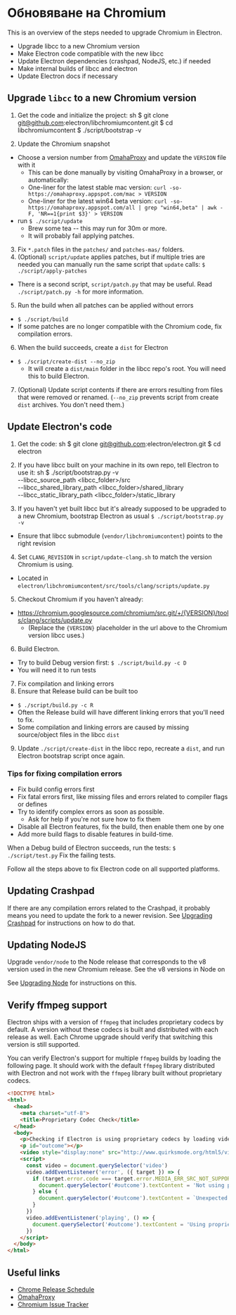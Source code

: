 # Обновяване на Chromium

This is an overview of the steps needed to upgrade Chromium in Electron.

- Upgrade libcc to a new Chromium version
- Make Electron code compatible with the new libcc
- Update Electron dependencies (crashpad, NodeJS, etc.) if needed
- Make internal builds of libcc and electron
- Update Electron docs if necessary

## Upgrade `libcc` to a new Chromium version

1. Get the code and initialize the project: 
      sh
      $ git clone git@github.com:electron/libchromiumcontent.git
      $ cd libchromiumcontent
      $ ./script/bootstrap -v

2. Update the Chromium snapshot 
  - Choose a version number from [OmahaProxy](https://omahaproxy.appspot.com/) and update the `VERSION` file with it 
    - This can be done manually by visiting OmahaProxy in a browser, or automatically:
    - One-liner for the latest stable mac version: `curl -so- https://omahaproxy.appspot.com/mac > VERSION`
    - One-liner for the latest win64 beta version: `curl -so- https://omahaproxy.appspot.com/all | grep "win64,beta" | awk -F, 'NR==1{print $3}' > VERSION`
  - run `$ ./script/update` 
    - Brew some tea -- this may run for 30m or more.
    - It will probably fail applying patches.
3. Fix `*.patch` files in the `patches/` and `patches-mas/` folders.
4. (Optional) `script/update` applies patches, but if multiple tries are needed you can manually run the same script that `update` calls: `$ ./script/apply-patches` 
  - There is a second script, `script/patch.py` that may be useful. Read `./script/patch.py -h` for more information.
5. Run the build when all patches can be applied without errors 
  - `$ ./script/build`
  - If some patches are no longer compatible with the Chromium code, fix compilation errors.
6. When the build succeeds, create a `dist` for Electron 
  - `$ ./script/create-dist --no_zip` 
    - It will create a `dist/main` folder in the libcc repo's root. You will need this to build Electron.
7. (Optional) Update script contents if there are errors resulting from files that were removed or renamed. (`--no_zip` prevents script from create `dist` archives. You don't need them.)

## Update Electron's code

1. Get the code: 
      sh
      $ git clone git@github.com:electron/electron.git
      $ cd electron

2. If you have libcc built on your machine in its own repo, tell Electron to use it: 
      sh
      $ ./script/bootstrap.py -v \
        --libcc_source_path <libcc_folder>/src \
        --libcc_shared_library_path <libcc_folder>/shared_library \
        --libcc_static_library_path <libcc_folder>/static_library

3. If you haven't yet built libcc but it's already supposed to be upgraded to a new Chromium, bootstrap Electron as usual `$ ./script/bootstrap.py -v`
  
  - Ensure that libcc submodule (`vendor/libchromiumcontent`) points to the right revision

4. Set `CLANG_REVISION` in `script/update-clang.sh` to match the version Chromium is using.
  
  - Located in `electron/libchromiumcontent/src/tools/clang/scripts/update.py`

5. Checkout Chromium if you haven't already:
  
  - https://chromium.googlesource.com/chromium/src.git/+/{VERSION}/tools/clang/scripts/update.py 
    - (Replace the `{VERSION}` placeholder in the url above to the Chromium version libcc uses.)
6. Build Electron. 
  - Try to build Debug version first: `$ ./script/build.py -c D`
  - You will need it to run tests
7. Fix compilation and linking errors
8. Ensure that Release build can be built too 
  - `$ ./script/build.py -c R`
  - Often the Release build will have different linking errors that you'll need to fix.
  - Some compilation and linking errors are caused by missing source/object files in the libcc `dist`
9. Update `./script/create-dist` in the libcc repo, recreate a `dist`, and run Electron bootstrap script once again.

### Tips for fixing compilation errors

- Fix build config errors first
- Fix fatal errors first, like missing files and errors related to compiler flags or defines
- Try to identify complex errors as soon as possible. 
  - Ask for help if you're not sure how to fix them
- Disable all Electron features, fix the build, then enable them one by one
- Add more build flags to disable features in build-time.

When a Debug build of Electron succeeds, run the tests: `$ ./script/test.py` Fix the failing tests.

Follow all the steps above to fix Electron code on all supported platforms.

## Updating Crashpad

If there are any compilation errors related to the Crashpad, it probably means you need to update the fork to a newer revision. See [Upgrading Crashpad](upgrading-crashpad.md) for instructions on how to do that.

## Updating NodeJS

Upgrade `vendor/node` to the Node release that corresponds to the v8 version used in the new Chromium release. See the v8 versions in Node on

See [Upgrading Node](upgrading-node.md) for instructions on this.

## Verify ffmpeg support

Electron ships with a version of `ffmpeg` that includes proprietary codecs by default. A version without these codecs is built and distributed with each release as well. Each Chrome upgrade should verify that switching this version is still supported.

You can verify Electron's support for multiple `ffmpeg` builds by loading the following page. It should work with the default `ffmpeg` library distributed with Electron and not work with the `ffmpeg` library built without proprietary codecs.

```html
<!DOCTYPE html>
<html>
  <head>
    <meta charset="utf-8">
    <title>Proprietary Codec Check</title>
  </head>
  <body>
    <p>Checking if Electron is using proprietary codecs by loading video from http://www.quirksmode.org/html5/videos/big_buck_bunny.mp4</p>
    <p id="outcome"></p>
    <video style="display:none" src="http://www.quirksmode.org/html5/videos/big_buck_bunny.mp4" autoplay></video>
    <script>
      const video = document.querySelector('video')
      video.addEventListener('error', ({ target }) => {
        if (target.error.code === target.error.MEDIA_ERR_SRC_NOT_SUPPORTED) {
          document.querySelector('#outcome').textContent = 'Not using proprietary codecs, video emitted source not supported error event.'
        } else {
          document.querySelector('#outcome').textContent = `Unexpected error: ${target.error.code}`
        }
      })
      video.addEventListener('playing', () => {
        document.querySelector('#outcome').textContent = 'Using proprietary codecs, video started playing.'
      })
    </script>
  </body>
</html>
```

## Useful links

- [Chrome Release Schedule](https://www.chromium.org/developers/calendar)
- [OmahaProxy](http://omahaproxy.appspot.com)
- [Chromium Issue Tracker](https://bugs.chromium.org/p/chromium)